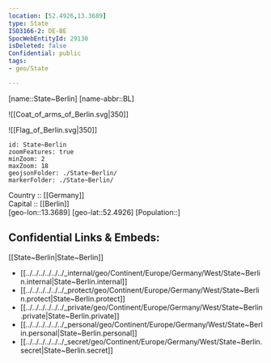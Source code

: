 ```yaml
---
location: [52.4926,13.3689] 
type: State
ISO3166-2: DE-BE
SpocWebEntityId: 29130
isDeleted: false
Confidential: public
tags:
- geo/State

---
```

[name::State~Berlin] 
[name-abbr::BL]

![[Coat_of_arms_of_Berlin.svg|350]] 

![[Flag_of_Berlin.svg|350]]  

```leaflet
id: State~Berlin
zoomFeatures: true 
minZoom: 2 
maxZoom: 18
geojsonFolder: ./State~Berlin/
markerFolder: ./State~Berlin/
```

Country :: [[Germany]]  
Capital :: [[Berlin]]  
[geo-lon::13.3689] 
[geo-lat::52.4926] 
[Population::] 



## Confidential Links & Embeds: 
[[State~Berlin|State~Berlin]]  
- [[../../../../../../_internal/geo/Continent/Europe/Germany/West/State~Berlin.internal|State~Berlin.internal]] 
- [[../../../../../../_protect/geo/Continent/Europe/Germany/West/State~Berlin.protect|State~Berlin.protect]] 
- [[../../../../../../_private/geo/Continent/Europe/Germany/West/State~Berlin.private|State~Berlin.private]] 
- [[../../../../../../_personal/geo/Continent/Europe/Germany/West/State~Berlin.personal|State~Berlin.personal]] 
- [[../../../../../../_secret/geo/Continent/Europe/Germany/West/State~Berlin.secret|State~Berlin.secret]] 
